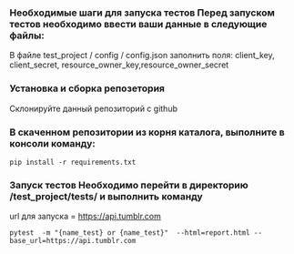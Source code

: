 ### Необходимые шаги для запуска тестов Перед запуском тестов необходимо ввести ваши данные в следующие файлы:

В файле test_project / config / config.json заполнить поля: client_key, client_secret, resource_owner_key,resource_owner_secret

### Установка и сборка репозетория <br>
Склонируйте данный репозиторий с github

### В скаченном репозитории из корня каталога, выполните в консоли команду:

`pip install -r requirements.txt`

### Запуск тестов Необходимо перейти в директорию /test_project/tests/ и выполнить команду

url для запуска =  https://api.tumblr.com <br>

`pytest  -m "{name_test} or {name_test}"  --html=report.html --base_url=https://api.tumblr.com`







